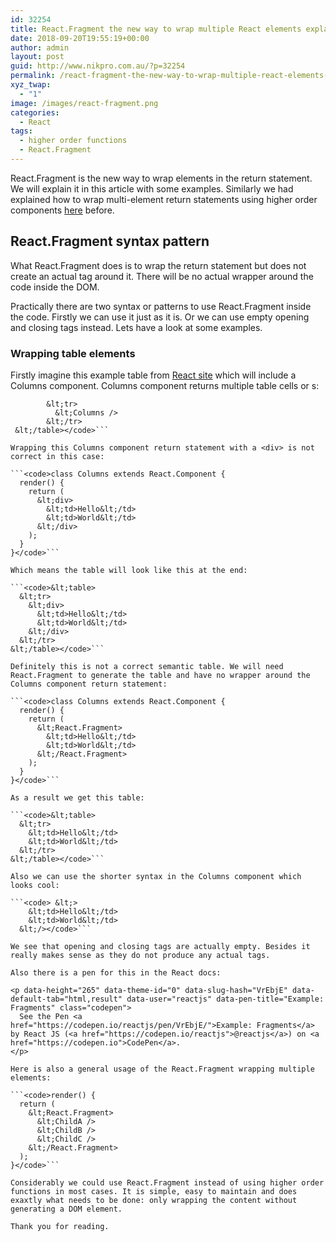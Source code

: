 ```yaml
---
id: 32254
title: React.Fragment the new way to wrap multiple React elements explained
date: 2018-09-20T19:55:19+00:00
author: admin
layout: post
guid: http://www.nikpro.com.au/?p=32254
permalink: /react-fragment-the-new-way-to-wrap-multiple-react-elements-explained/
xyz_twap:
  - "1"
image: /images/react-fragment.png
categories:
  - React
tags:
  - higher order functions
  - React.Fragment
---
```

React.Fragment is the new way to wrap elements in the return statement. We will explain it in this article with some examples. Similarly we had explained how to wrap multi-element return statements using higher order components [here](http://www.nikpro.com.au/different-stateless-functional-component-in-react-explained/) before.

## React.Fragment syntax pattern

What React.Fragment does is to wrap the return statement but does not create an actual tag around it. There will be no actual wrapper around the code inside the DOM.

Practically there are two syntax or patterns to use React.Fragment inside the code. Firstly we can use it just as it is. Or we can use empty opening and closing tags instead. Lets have a look at some examples.

### Wrapping table elements

Firstly imagine this example table from <a href="https://reactjs.org/docs/fragments.html#short-syntax" target="_blank" rel="noopener noreferrer">React site</a> which will include a Columns component. Columns component returns multiple table cells or <td>s:

```<code> &lt;table>
        &lt;tr>
          &lt;Columns />
        &lt;/tr>
 &lt;/table></code>```

Wrapping this Columns component return statement with a <div> is not correct in this case:

```<code>class Columns extends React.Component {
  render() {
    return (
      &lt;div>
        &lt;td>Hello&lt;/td>
        &lt;td>World&lt;/td>
      &lt;/div>
    );
  }
}</code>```

Which means the table will look like this at the end:

```<code>&lt;table>
  &lt;tr>
    &lt;div>
      &lt;td>Hello&lt;/td>
      &lt;td>World&lt;/td>
    &lt;/div>
  &lt;/tr>
&lt;/table></code>```

Definitely this is not a correct semantic table. We will need React.Fragment to generate the table and have no wrapper around the Columns component return statement:

```<code>class Columns extends React.Component {
  render() {
    return (
      &lt;React.Fragment>
        &lt;td>Hello&lt;/td>
        &lt;td>World&lt;/td>
      &lt;/React.Fragment>
    );
  }
}</code>```

As a result we get this table:

```<code>&lt;table>
  &lt;tr>
    &lt;td>Hello&lt;/td>
    &lt;td>World&lt;/td>
  &lt;/tr>
&lt;/table></code>```

Also we can use the shorter syntax in the Columns component which looks cool:

```<code> &lt;>
    &lt;td>Hello&lt;/td>
    &lt;td>World&lt;/td>
  &lt;/></code>```

We see that opening and closing tags are actually empty. Besides it really makes sense as they do not produce any actual tags. 

Also there is a pen for this in the React docs:

<p data-height="265" data-theme-id="0" data-slug-hash="VrEbjE" data-default-tab="html,result" data-user="reactjs" data-pen-title="Example: Fragments" class="codepen">
  See the Pen <a href="https://codepen.io/reactjs/pen/VrEbjE/">Example: Fragments</a> by React JS (<a href="https://codepen.io/reactjs">@reactjs</a>) on <a href="https://codepen.io">CodePen</a>.
</p>

Here is also a general usage of the React.Fragment wrapping multiple elements:

```<code>render() {
  return (
    &lt;React.Fragment>
      &lt;ChildA />
      &lt;ChildB />
      &lt;ChildC />
    &lt;/React.Fragment>
  );
}</code>```

Considerably we could use React.Fragment instead of using higher order functions in most cases. It is simple, easy to maintain and does exaxtly what needs to be done: only wrapping the content without generating a DOM element. 

Thank you for reading.